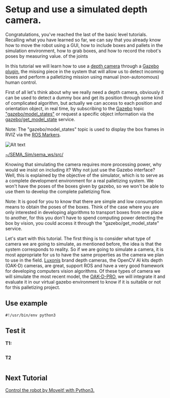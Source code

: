 # Setup and use a simulated depth camera.
Congratulations, you've reached the last of the basic level tutorials. Recalling what you have learned so far, we can say that you already know how to move the robot using a GUI, how to include boxes and pallets in the simulation environment, how to grab boxes, and how to record the robot's poses by measuring value. of the joints

In this tutorial we will learn how to use a [depth camera](https://thesweetcamera.com/what-is-depth-camera/) through a [Gazebo plugin](https://classic.gazebosim.org/tutorials?tut=ros_gzplugins), the missing piece in the system that will allow us to detect incoming boxes and perform a palletizing mission using manual (non-autonomous) human control.

First of all let's think about why we really need a depth camera, obviously it can be used to detect a dummy box and get its position through some kind of complicated algorithm, but actually we can access to each position and orientation object, in real time, by subscribing to the [Gazebo](http://wiki.ros.org/gazebo) topic ["gazebo/model_states"](http://docs.ros.org/en/api/gazebo_msgs/html/msg/ModelStates.html) or request a specific object information via the [gazebo/get_model_state](http://docs.ros.org/en/api/gazebo_msgs/html/srv/GetModelState.html) service.

Note: The "gazebo/model_states" topic is used to display the box frames in RVIZ via the [ROS Markers](http://wiki.ros.org/rviz/DisplayTypes/Marker).

![Alt text](/imgs/.png)

[~/SEMA_Sim/sema_ws/src/](https://github.com/MonkyDCristian/SEMA_Sim/blob/main/sema_ws/src/sema_gzsim/node/publish_markers.py)

Knowing that simulating the camera requires more processing power, why would we insist on including it? Why not just use the Gazebo interface?
Well, this is explained by the objective of the simulator, which is to serve as a complete development environment for a real palletizing system. We won't have the poses of the boxes given by gazebo, so we won't be able to use them to develop the complete palletizing flow.

Note: It is good for you to know that there are simple and low consumption means to obtain the poses of the boxes. Think of the case where you are only interested in developing algorithms to transport boxes from one place to another, for this you don't have to spend computing power detecting the box by vision, you could access it through the "gazebo/get_model_state" service.

Let's start with this tutorial. The first thing is to consider what type of camera we are going to simulate, as mentioned before, the idea is that the system corresponds to reality. So if we are going to simulate a camera, it is most appropriate for us to have the same properties as the camera we plan to use in the field. [Luxonis](https://shop.luxonis.com/) brand depth cameras, the OpenCV AI kits depth (OAK-D) cameras, are great, support ROS and have a very good framework for developing computers vision algorithms. Of these types of camera we will simulate the most recent model, the [OAK-D-PRO](https://shop.luxonis.com/collections/usb/products/oak-d-pro), we will integrate it and evaluate it in our virtual gazebo environment to know if it is suitable or not for this palletizing project.

## Use example

```
#!/usr/bin/env python3
```

## Test it
**T1:**
```

```
**T2**
```

```

## Next Tutorial 
[Control the robot by Moveit! with Python3.](https://github.com/MonkyDCristian/SEMA_Sim/blob/ROS-focus-develop/documentation/moveit.md)
